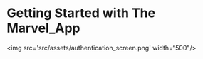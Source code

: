 # Getting Started with The Marvel_App


<img src='src/assets/authentication_screen.png' width=“500"/>




